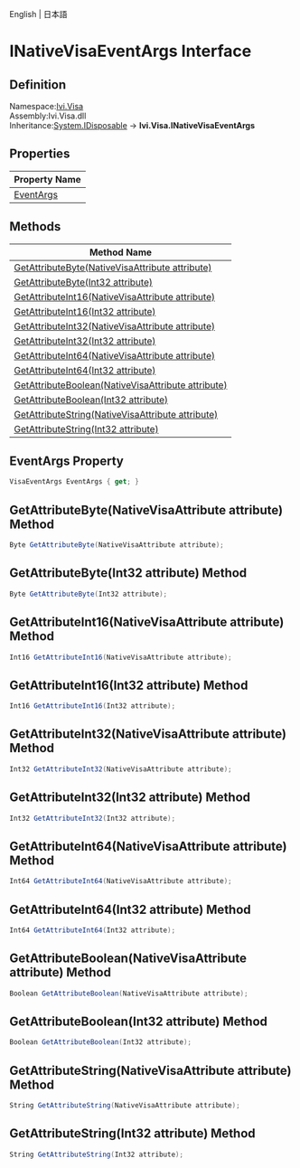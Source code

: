English | 日本語

# INativeVisaEventArgs Interface

## Definition
Namespace:[Ivi.Visa](Ivi.Visa.md)<BR>
Assembly:Ivi.Visa.dll<BR>
Inheritance:[System.IDisposable](https://learn.microsoft.com/en-us/dotnet/api/system.idisposable) -> **Ivi.Visa.INativeVisaEventArgs**

## Properties

|Property Name|
|---|
|[EventArgs](#EventArgs-Property)|

## Methods

|Method Name|
|---|
|[GetAttributeByte(NativeVisaAttribute attribute)](#GetAttributeByteNativeVisaAttribute-attribute-Method)|
|[GetAttributeByte(Int32 attribute)](#GetAttributeByteInt32-attribute-Method)|
|[GetAttributeInt16(NativeVisaAttribute attribute)](#GetAttributeInt16NativeVisaAttribute-attribute-Method)|
|[GetAttributeInt16(Int32 attribute)](#GetAttributeInt16Int32-attribute-Method)|
|[GetAttributeInt32(NativeVisaAttribute attribute)](#GetAttributeInt32NativeVisaAttribute-attribute-Method)|
|[GetAttributeInt32(Int32 attribute)](#GetAttributeInt32Int32-attribute-Method)|
|[GetAttributeInt64(NativeVisaAttribute attribute)](#GetAttributeInt64NativeVisaAttribute-attribute-Method)|
|[GetAttributeInt64(Int32 attribute)](#GetAttributeInt64Int32-attribute-Method)|
|[GetAttributeBoolean(NativeVisaAttribute attribute)](#GetAttributeBooleanNativeVisaAttribute-attribute-Method)|
|[GetAttributeBoolean(Int32 attribute)](#GetAttributeBooleanInt32-attribute-Method)|
|[GetAttributeString(NativeVisaAttribute attribute)](#GetAttributeStringNativeVisaAttribute-attribute-Method)|
|[GetAttributeString(Int32 attribute)](#GetAttributeStringInt32-attribute-Method)|

## EventArgs Property
```C#
VisaEventArgs EventArgs { get; }
```
## GetAttributeByte(NativeVisaAttribute attribute) Method
```C#
Byte GetAttributeByte(NativeVisaAttribute attribute);
```
## GetAttributeByte(Int32 attribute) Method
```C#
Byte GetAttributeByte(Int32 attribute);
```
## GetAttributeInt16(NativeVisaAttribute attribute) Method
```C#
Int16 GetAttributeInt16(NativeVisaAttribute attribute);
```
## GetAttributeInt16(Int32 attribute) Method
```C#
Int16 GetAttributeInt16(Int32 attribute);
```
## GetAttributeInt32(NativeVisaAttribute attribute) Method
```C#
Int32 GetAttributeInt32(NativeVisaAttribute attribute);
```
## GetAttributeInt32(Int32 attribute) Method
```C#
Int32 GetAttributeInt32(Int32 attribute);
```
## GetAttributeInt64(NativeVisaAttribute attribute) Method
```C#
Int64 GetAttributeInt64(NativeVisaAttribute attribute);
```
## GetAttributeInt64(Int32 attribute) Method
```C#
Int64 GetAttributeInt64(Int32 attribute);
```
## GetAttributeBoolean(NativeVisaAttribute attribute) Method
```C#
Boolean GetAttributeBoolean(NativeVisaAttribute attribute);
```
## GetAttributeBoolean(Int32 attribute) Method
```C#
Boolean GetAttributeBoolean(Int32 attribute);
```
## GetAttributeString(NativeVisaAttribute attribute) Method
```C#
String GetAttributeString(NativeVisaAttribute attribute);
```
## GetAttributeString(Int32 attribute) Method
```C#
String GetAttributeString(Int32 attribute);
```
